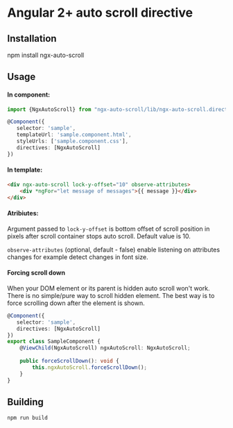 # Angular 2+ auto scroll directive

## Installation
npm install ngx-auto-scroll

## Usage

#### In component:

```typescript
import {NgxAutoScroll} from "ngx-auto-scroll/lib/ngx-auto-scroll.directive";

@Component({
   selector: 'sample',
   templateUrl: 'sample.component.html',
   styleUrls: ['sample.component.css'],
   directives: [NgxAutoScroll]
})
```

#### In template:

```html
<div ngx-auto-scroll lock-y-offset="10" observe-attributes>
    <div *ngFor="let message of messages">{{ message }}</div>
</div>
```

#### Atribiutes:
 
Argument passed to `lock-y-offset` is bottom offset of scroll position in pixels after scroll container stops auto scroll. Default value is 10.

`observe-attributes` (optional, default - false) enable listening on attributes changes for example detect changes in font size.

#### Forcing scroll down

When your DOM element or its parent is hidden auto scroll won't work. There is no simple/pure way to scroll hidden element. The best way is to force scrolling down after the element is shown.

```typescript
@Component({
   selector: 'sample',
   directives: [NgxAutoScroll]
})
export class SampleComponent {
    @ViewChild(NgxAutoScroll) ngxAutoScroll: NgxAutoScroll;
    
    public forceScrollDown(): void {
        this.ngxAutoScroll.forceScrollDown();
    }
}
```

## Building

```
npm run build
```
